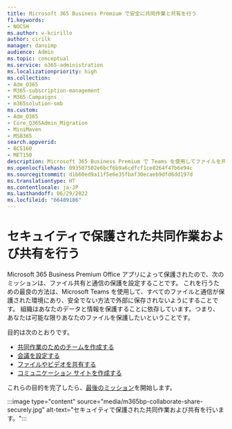 ```yaml
---
title: Microsoft 365 Business Premium で安全に共同作業と共有を行う
f1.keywords:
- NOCSH
ms.author: v-kcirillo
author: cirilk
manager: dansimp
audience: Admin
ms.topic: conceptual
ms.service: o365-administration
ms.localizationpriority: high
ms.collection:
- Adm_O365
- M365-subscription-management
- M365-Campaigns
- m365solution-smb
ms.custom:
- Adm_O365
- Core_O365Admin_Migration
- MiniMaven
- MSB365
search.appverid:
- BCS160
- MET150
description: Microsoft 365 Business Premium で Teams を使用してファイルを共同作業および共有し、安全に通信する方法の概要。 Teams が提供するクローズド環境では、ファイルと通信にサイバー脅威やサイバー攻撃が発生しません。
ms.openlocfilehash: 093507502e6bcf6b9a6cdfcf1ce8264f47b6e94c
ms.sourcegitcommit: d1b60ed9a11f5e6e35fbaf30ecaeb9dfd6dd197d
ms.translationtype: HT
ms.contentlocale: ja-JP
ms.lasthandoff: 06/29/2022
ms.locfileid: "66489186"
---
```

# <a name="collaborate-and-share-securely"></a>セキュイティで保護された共同作業および共有を行う

Microsoft 365 Business Premium Office アプリによって保護されたので、次のミッションは、ファイル共有と通信の保護を設定することです。 これを行うための最良の方法は、Microsoft Teams を使用して、すべてのファイルと通信が保護された環境にあり、安全でない方法で外部に保存されないようにすることです。 組織はあなたのデータと情報を保護することに依存しています。つまり、あなたは可能な限りあなたのファイルを保護したいということです。

目的は次のとおりです。

- [共同作業のためのチームを作成する](create-teams-for-collaboration.md)
- [会議を設定する](set-up-meetings.md)
- [ファイルやビデオを共有する](share-files-and-videos.md)
- [コミュニケーション サイトを作成する](create-communications-site.md)

これらの目的を完了したら、[最後のミッション](m365bp-protect-devices.md)を開始します。

:::image type="content" source="media/m365bp-collaborate-share-securely.jpg" alt-text="セキュイティで保護された共同作業および共有を行います。":::

